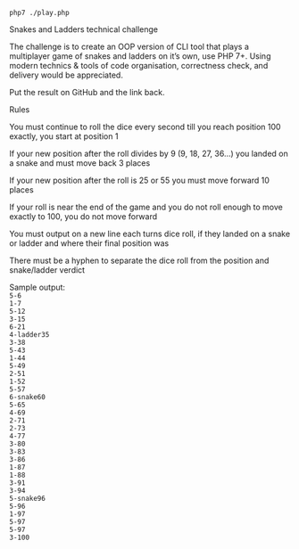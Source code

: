 `php7 ./play.php`

Snakes and Ladders technical challenge


The challenge is to create an OOP version of CLI tool that plays a multiplayer game of snakes and ladders on it’s own, use PHP 7+. Using modern technics & tools of code organisation, correctness check, and delivery would be appreciated.

Put the result on GitHub and the link back.


Rules


You must continue to roll the dice every second till you reach position 100 exactly, you start at position 1


If your new position after the roll divides by 9 (9, 18, 27, 36…) you landed on a snake and must move back 3 places


If your new position after the roll is 25 or 55 you must move forward 10 places


If your roll is near the end of the game and you do not roll enough to move exactly to 100, you do not move forward


You must output on a new line each turns dice roll, if they landed on a snake or ladder and where their final position was


There must be a hyphen to separate the dice roll from the position and snake/ladder verdict


Sample output:<br />
`5-6`<br />
`1-7`<br />
`5-12`<br />
`3-15`<br />
`6-21`<br />
`4-ladder35`<br />
`3-38`<br />
`5-43`<br />
`1-44`<br />
`5-49`<br />
`2-51`<br />
`1-52`<br />
`5-57`<br />
`6-snake60`<br />
`5-65`<br />
`4-69`<br />
`2-71`<br />
`2-73`<br />
`4-77`<br />
`3-80`<br />
`3-83`<br />
`3-86`<br />
`1-87`<br />
`1-88`<br />
`3-91`<br />
`3-94`<br />
`5-snake96`<br />
`5-96`<br />
`1-97`<br />
`5-97`<br />
`5-97`<br />
`3-100`
